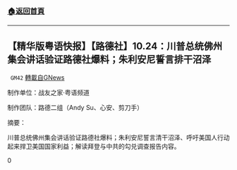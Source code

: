 ###  [:house:返回首頁](https://github.com/ourhimalayas/txt)
---

## 【精华版粤语快报】【路德社】10.24：川普总统佛州集会讲话验证路德社爆料；朱利安尼誓言排干沼泽
` GM42` [轉載自GNews](https://gnews.org/zh-hans/455695/)

制作单位：战友之家·粤语频道

制作团队：路德二组（Andy Su、心安、剪刀手）



摘要：

川普总统佛州集会讲话验证路德社爆料；朱利安尼誓言清干沼泽、呼吁美国人行动起来捍卫美国国家利益；解读拜登与中共的勾兑调查报告内容。

0
